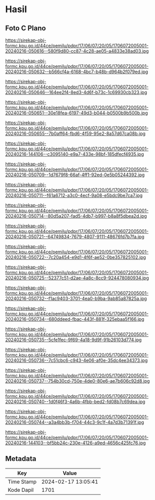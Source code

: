 # Hasil

## Foto C Plano

https://sirekap-obj-formc.kpu.go.id/44ce/pemilu/pdpr/17/06/07/20/05/1706072005001-20240216-050616--580f9d80-cc87-4c28-ae05-a4833e38ad03.jpg

https://sirekap-obj-formc.kpu.go.id/44ce/pemilu/pdpr/17/06/07/20/05/1706072005001-20240216-050632--b566cf4a-6168-4bc7-b48b-d964b2f079ed.jpg

https://sirekap-obj-formc.kpu.go.id/44ce/pemilu/pdpr/17/06/07/20/05/1706072005001-20240216-050646--164ee2f4-8ed3-4d6f-b73c-1c69930cb323.jpg

https://sirekap-obj-formc.kpu.go.id/44ce/pemilu/pdpr/17/06/07/20/05/1706072005001-20240216-050651--30e18fea-6197-49d3-b044-b0500b9b500b.jpg

https://sirekap-obj-formc.kpu.go.id/44ce/pemilu/pdpr/17/06/07/20/05/1706072005001-20240216-050655--7b0aff64-fbd6-4f59-95e2-8a57d67ca08b.jpg

https://sirekap-obj-formc.kpu.go.id/44ce/pemilu/pdpr/17/06/07/20/05/1706072005001-20240216-144106--c3095140-e9a7-433e-98bf-185dfecf4935.jpg

https://sirekap-obj-formc.kpu.go.id/44ce/pemilu/pdpr/17/06/07/20/05/1706072005001-20240216-050709--1d7679f8-66af-4ff1-92ed-0e5b05244392.jpg

https://sirekap-obj-formc.kpu.go.id/44ce/pemilu/pdpr/17/06/07/20/05/1706072005001-20240216-050711--f61a6712-a3c0-4ecf-9a08-e5bdc9be7ca7.jpg

https://sirekap-obj-formc.kpu.go.id/44ce/pemilu/pdpr/17/06/07/20/05/1706072005001-20240216-050714--80d5a207-fad5-4db7-b997-b8a8f5dbea2d.jpg

https://sirekap-obj-formc.kpu.go.id/44ce/pemilu/pdpr/17/06/07/20/05/1706072005001-20240216-050721--64749834-7679-4807-9111-48676fd7b7fa.jpg

https://sirekap-obj-formc.kpu.go.id/44ce/pemilu/pdpr/17/06/07/20/05/1706072005001-20240216-050722--7c20a454-e9d1-4f6f-ae52-0be357825102.jpg

https://sirekap-obj-formc.kpu.go.id/44ce/pemilu/pdpr/17/06/07/20/05/1706072005001-20240216-050725--52377c51-d2ae-4a8c-8cc9-924478080934.jpg

https://sirekap-obj-formc.kpu.go.id/44ce/pemilu/pdpr/17/06/07/20/05/1706072005001-20240216-050732--f1ac9403-3701-4ea0-b9ba-9ab85a87825a.jpg

https://sirekap-obj-formc.kpu.go.id/44ce/pemilu/pdpr/17/06/07/20/05/1706072005001-20240216-050734--680ddeed-fbac-443f-881f-325ebaa5f166.jpg

https://sirekap-obj-formc.kpu.go.id/44ce/pemilu/pdpr/17/06/07/20/05/1706072005001-20240216-050735--5cfe1fec-9f69-4a18-9d9f-91b26103d774.jpg

https://sirekap-obj-formc.kpu.go.id/44ce/pemilu/pdpr/17/06/07/20/05/1706072005001-20240216-050736--7c51cbc6-c943-4e06-af0e-35dc4ee34373.jpg

https://sirekap-obj-formc.kpu.go.id/44ce/pemilu/pdpr/17/06/07/20/05/1706072005001-20240216-050737--754b30cd-750e-4de0-80e6-ae7b606c92d8.jpg

https://sirekap-obj-formc.kpu.go.id/44ce/pemilu/pdpr/17/06/07/20/05/1706072005001-20240216-050740--1d0f46f3-4a6b-4fbb-bed2-fd08b7c69dea.jpg

https://sirekap-obj-formc.kpu.go.id/44ce/pemilu/pdpr/17/06/07/20/05/1706072005001-20240216-050744--a3a4bb3b-f704-44c3-9c1f-4a7d3b71391f.jpg

https://sirekap-obj-formc.kpu.go.id/44ce/pemilu/pdpr/17/06/07/20/05/1706072005001-20240216-144103--bf5bb24c-230e-4126-a9ed-4656c425fc76.jpg


## Metadata

| Key        | Value               |
| ---------- | ------------------- |
| Time Stamp | 2024-02-17 13:05:41 |
| Kode Dapil | 1701                |



